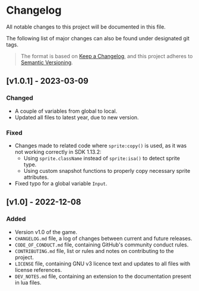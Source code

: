 # Changelog

All notable changes to this project will be documented in this file.

The following list of major changes can also be found under designated git tags.

>The format is based on [Keep a Changelog](https://keepachangelog.com/en/1.0.0/),
and this project adheres to [Semantic Versioning](https://semver.org/spec/v2.0.0.html).
<!--
## [version number] - YEAR-MONTH-DAY

### Sections
'Added' for new features.
'Changed' for changes in existing functionality.
'Deprecated' for soon-to-be removed features.
'Removed' for now removed features.
'Fixed' for any bug fixes.
'Security' in case of vulnerabilities.

[version number]: Link
-->

[comment]: <> (## [Unreleased])

## [v1.0.1] - 2023-03-09

### Changed

- A couple of variables from global to local.
- Updated all files to latest year, due to new version.

### Fixed

- Changes made to related code where `sprite:copy()` is used, as it was not working correctly in SDK 1.13.2:
    - Using `sprite.className` instead of `sprite:isa()` to detect sprite type. 
    - Using custom snapshot functions to properly copy necessary sprite attributes.
- Fixed typo for a global variable `Input`.

## [v1.0] - 2022-12-08

### Added

- Version v1.0 of the game.
- `CHANGELOG.md` file, a log of changes between current and future releases.
- `CODE_OF_CONDUCT.md` file, containing GitHub's community conduct rules.
- `CONTRIBUTING.md` file, list or rules and notes on contributing to the project.
- `LICENSE` file, containing GNU v3 licence text and updates to all files with license references.
- `DEV_NOTES.md` file, containing an extension to the documentation present in lua files.
